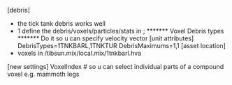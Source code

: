 [debris]
- the tick tank debris works well
- 1 define the debris/voxels/particles/stats in ; ******* Voxel Debris types ******* Do it so u can specify velocity vector
[unit attributes]
DebrisTypes=1TNKBARL,1TNKTUR
DebrisMaximums=1,1
[asset location]
- voxels in /tibsun.mix/local.mix/1tnkbarl.hva



[new settings]
VoxelIndex # so u can select individual parts of a compound voxel e.g. mammoth legs

